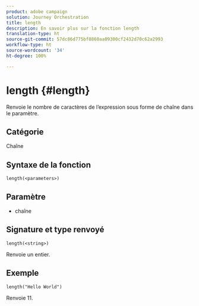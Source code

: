 ```yaml
---
product: adobe campaign
solution: Journey Orchestration
title: length
description: En savoir plus sur la fonction length
translation-type: ht
source-git-commit: 57dc86d775bf8860aa09300cf2432d70c62a2993
workflow-type: ht
source-wordcount: '34'
ht-degree: 100%

---
```



# length {#length}

Renvoie le nombre de caractères de l’expression sous forme de chaîne dans le paramètre.

## Catégorie

Chaîne

## Syntaxe de la fonction

`length(<parameters>)`

## Paramètre

* chaîne

## Signature et type renvoyé

`length(<string>)`

Renvoie un entier.

## Exemple

`length("Hello World")`

Renvoie 11.
